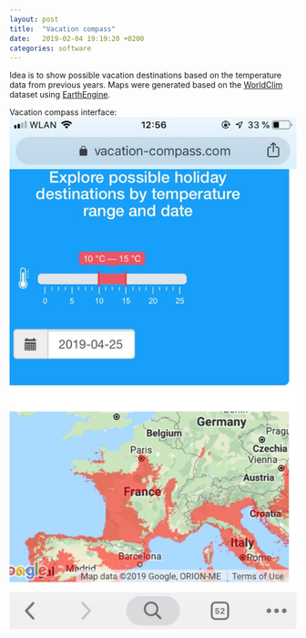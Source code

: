 ```yaml
---
layout: post
title:  "Vacation compass"
date:   2019-02-04 19:19:20 +0200
categories: software
---
```


<div class="text-full-width">
    <p>Idea is to show possible vacation destinations based on the temperature data from previous years. Maps were generated based on the <a href="http://www.worldclim.org/">WorldClim</a> dataset using <a href="https://code.earthengine.google.com/">EarthEngine</a>. </p>
</div>


<div class="text-col text-col-1" style="text-align:left;">
Vacation compass interface:
<img src="/assets/2019-04-02-1.jpg">  

